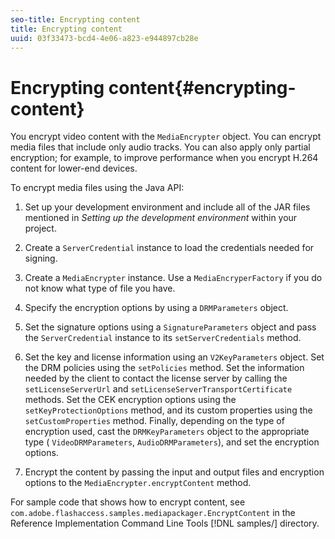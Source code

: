 ```yaml
---
seo-title: Encrypting content
title: Encrypting content
uuid: 03f33473-bcd4-4e06-a823-e944897cb28e
---
```


# Encrypting content{#encrypting-content}

You encrypt video content with the `MediaEncrypter` object. You can encrypt media files that include only audio tracks. You can also apply only partial encryption; for example, to improve performance when you encrypt H.264 content for lower-end devices.

To encrypt media files using the Java API:

1. Set up your development environment and include all of the JAR files mentioned in *Setting up the development environment* within your project. 
1. Create a `ServerCredential` instance to load the credentials needed for signing. 
1. Create a `MediaEncrypter` instance. Use a `MediaEncryperFactory` if you do not know what type of file you have. 

1. Specify the encryption options by using a `DRMParameters` object. 
1. Set the signature options using a `SignatureParameters` object and pass the `ServerCredential` instance to its `setServerCredentials` method. 

1. Set the key and license information using an `V2KeyParameters` object. Set the DRM policies using the `setPolicies` method. Set the information needed by the client to contact the license server by calling the `setLicenseServerUrl` and `setLicenseServerTransportCertificate` methods. Set the CEK encryption options using the `setKeyProtectionOptions` method, and its custom properties using the `setCustomProperties` method. Finally, depending on the type of encryption used, cast the `DRMKeyParameters` object to the appropriate type ( `VideoDRMParameters`, `AudioDRMParameters`), and set the encryption options. 

1. Encrypt the content by passing the input and output files and encryption options to the `MediaEncrypter.encryptContent` method.

For sample code that shows how to encrypt content, see `com.adobe.flashaccess.samples.mediapackager.EncryptContent` in the Reference Implementation Command Line Tools [!DNL samples/] directory. 
